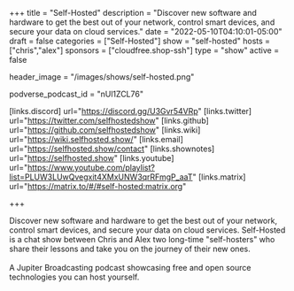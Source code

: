 +++
title = "Self-Hosted"
description = "Discover new software and hardware to get the best out of your network, control smart devices, and secure your data on cloud services."
date = "2022-05-10T04:10:01-05:00"
draft = false
categories = ["Self-Hosted"]
show = "self-hosted"
hosts = ["chris","alex"]
sponsors = ["cloudfree.shop-ssh"]
type = "show"
active = false

header_image = "/images/shows/self-hosted.png"

podverse_podcast_id = "nUl1ZCL76"

[links.discord]
  url="https://discord.gg/U3Gvr54VRp"
[links.twitter]
  url="https://twitter.com/selfhostedshow"
[links.github]
  url="https://github.com/selfhostedshow"
[links.wiki]
  url="https://wiki.selfhosted.show/"
[links.email]
  url="https://selfhosted.show/contact"
[links.shownotes]
  url="https://selfhosted.show"
[links.youtube]
  url="https://www.youtube.com/playlist?list=PLUW3LUwQvegxit4XMxUNW3qrRFmgP_aaT"
[links.matrix]
  url="https://matrix.to/#/#self-hosted:matrix.org"

+++

Discover new software and hardware to get the best out of your network, control smart devices, and secure your data on cloud services. Self-Hosted is a chat show between Chris and Alex two long-time "self-hosters" who share their lessons and take you on the journey of their new ones.
<br/><br/>
A Jupiter Broadcasting podcast showcasing free and open source technologies you can host yourself.
<br/><br/>
